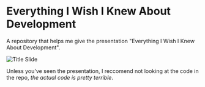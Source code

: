 # Everything I Wish I Knew About Development
A repository that helps me give the presentation "Everything I Wish I Knew About Development".

![Title Slide](https://raw.github.com/nquinlan/development-practices-presentation-helper/master/slide.png)

Unless you've seen the presentation, I reccomend not looking at the code in the repo, _the actual code is pretty terrible_.